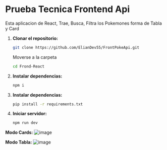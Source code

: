 
# Prueba Tecnica Frontend Api

Esta aplicacion de React, Trae, Busca, Filtra los Pokemones forma de Tabla y Card

1. **Clonar el repositorio:**
   ```bash
   git clone https://github.com/ElianDev55/FrontPokeApi.git
   ```
   Moverse a la carpeta
   ```bash
   cd Frond-React
   ```
2. **Instalar dependencias:**
   ```bash
   npm i
   ```

3. **Instalar dependencias:**
   ```bash
   pip install -r requirements.txt
   ```

4. **Iniciar servidor:**
   ```bash
   npm run dev
   ```

**Modo Cards:**
  ![image](https://github.com/ElianDev55/FrontPokeApi/assets/93440397/dc7a97be-05a6-4091-bac3-b87e6572db0b)

**Modo Tabla:**
  ![image](https://github.com/ElianDev55/FrontPokeApi/assets/93440397/cc0f2ee7-9437-4611-974e-d35d67aea6db)




